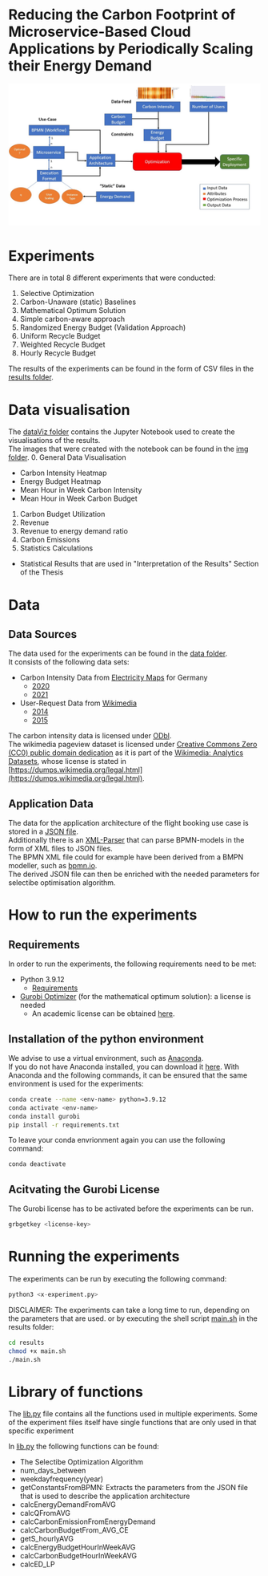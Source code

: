 # Reducing the Carbon Footprint of Microservice-Based Cloud Applications by Periodically Scaling their Energy Demand

![Overview of the Approach](approach-overview.jpg)

# Experiments
There are in total 8 different experiments that were conducted:
1. Selective Optimization
2. Carbon-Unaware (static) Baselines
3. Mathematical Optimum Solution
4. Simple carbon-aware approach
5. Randomized Energy Budget (Validation Approach)
6. Uniform Recycle Budget 
7. Weighted Recycle Budget
8. Hourly Recycle Budget


The results of the experiments can be found in the form of CSV files in the [results folder](results).


# Data visualisation 
The [dataViz folder](dataViz) contains the Jupyter Notebook used to create the visualisations of the results.  
The images that were created with the notebook can be found in the [img folder](img).
0. General Data Visualisation
  - Carbon Intensity Heatmap
  - Energy Budget Heatmap
  - Mean Hour in Week Carbon Intensity
  - Mean Hour in Week Carbon Budget
1. Carbon Budget Utilization
2. Revenue
3. Revenue to energy demand ratio
4. Carbon Emissions
99. Statistics Calculations
  - Statistical Results that are used in "Interpretation of the Results" Section of the Thesis


# Data 

## Data Sources
The data used for the experiments can be found in the [data folder](data).  
It consists of the following data sets:
- Carbon Intensity Data from [Electricity Maps](https://www.electricitymaps.com/data-portal) for Germany
  - [2020](/data/DE_2020.csv)
  - [2021](/data/DE_2021.csv)
- User-Request Data from [Wikimedia ](https://dumps.wikimedia.org/other/pagecounts-raw/)
  - [2014](data/projectcount_wikiDE_2014.csv)
  - [2015](data/projectcount_wikiDE_2015.csv)

The carbon intensity data is licensed under [ODbl](https://opendatacommons.org/licenses/odbl/).  
The wikimedia pageview dataset is licensed under [Creative Commons Zero (CC0) public domain dedication](https://creativecommons.org/publicdomain/zero/1.0/) as it is part of the [Wikimedia: Analytics Datasets](https://dumps.wikimedia.org/other/analytics/), whose license is stated in [https://dumps.wikimedia.org/legal.html](https://dumps.wikimedia.org/legal.html).

## Application Data
The data for the application architecture of the flight booking use case is stored in a [JSON file](flightBooking.json).  
Additionally there is an [XML-Parser](xml_parser/bpmnToJSON.py) that can parse BPMN-models in the form of XML files to JSON files.  
The BPMN XML file could for example have been derived from a BMPN modeller, such as [bpmn.io](https://bpmn.io/).  
The derived JSON file can then be enriched with the needed parameters for selectibe optimisation algorithm.



#  How to run the experiments

## Requirements
In order to run the experiments, the following requirements need to be met:  
- Python 3.9.12
  - [Requirements](requirements.txt)
- [Gurobi Optimizer](https://www.gurobi.com/) (for the mathematical optimum solution): a license is needed
  - An academic license can be obtained [here](https://www.gurobi.com/academia/academic-program-and-licenses/).

## Installation of the python environment
We advise to use a virtual environment, such as [Anaconda](https://www.anaconda.com/).  
If you do not have Anaconda installed, you can download it [here](https://www.anaconda.com/products/individual).
With Anaconda and the following commands, it can be ensured that the same environment is used for the experiments:
```bash
conda create --name <env-name> python=3.9.12
conda activate <env-name>
conda install gurobi
pip install -r requirements.txt
```

To leave your conda envrionment again you can use the following command:
```bash
conda deactivate
```


## Acitvating the Gurobi License
The Gurobi license has to be activated before the experiments can be run.
```bash
grbgetkey <license-key>
```

# Running the experiments
The experiments can be run by executing the following command:
```python
python3 <x-experiment.py>
```
DISCLAIMER: The experiments can take a long time to run, depending on the parameters that are used.
or by executing the shell script [main.sh](results/main.sh) in the results folder:
```bash
cd results
chmod +x main.sh
./main.sh
```


# Library of functions
The [lib.py](lib.py) file contains all the functions used in multiple experiments.
Some of the experiment files itself have single functions that are only used in that specific experiment  

In [lib.py](lib.py) the following functions can be found:
- The Selectibe Optimization Algorithm 
- num_days_between
- weekdayfrequency(year)
- getConstantsFromBPMN: Extracts the parameters from the JSON file that is used to describe the application architecture
- calcEnergyDemandFromAVG
- calcQFromAVG
- calcCarbonEmissionFromEnergyDemand
- calcCarbonBudgetFrom_AVG_CE
- getS_hourlyAVG
- calcEnergyBudgetHourInWeekAVG
- calcCarbonBudgetHourInWeekAVG
- calcED_LP